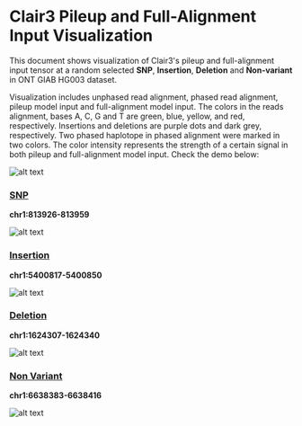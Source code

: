 # Clair3 Pileup and Full-Alignment Input Visualization

This document shows visualization of Clair3's pileup and full-alignment input tensor at a random selected **SNP**, **Insertion**, **Deletion** and **Non-variant** in ONT GIAB HG003 dataset.

Visualization includes unphased read alignment, phased read alignment, pileup model input and full-alignment model input. The colors in the reads alignment, bases A, C, G and T are green, blue, yellow, and red, respectively. Insertions and deletions are purple dots and dark grey, respectively. Two phased haplotope in phased alignment were marked in two colors. The color intensity represents the strength of a certain signal in both pileup and full-alignment model input. Check the demo below:

![alt text](http://www.bio8.cs.hku.hk/clair3/visualization/model_input/vis.png)

### [SNP](http://www.bio8.cs.hku.hk/clair3/visualization/model_input/SNP.png) 

**chr1:813926-813959**

![alt text](http://www.bio8.cs.hku.hk/clair3/visualization/model_input/SNP.png)

### [Insertion](http://www.bio8.cs.hku.hk/clair3/visualization/model_input/ins.png)

**chr1:5400817-5400850**

![alt text](http://www.bio8.cs.hku.hk/clair3/visualization/model_input/ins.png)

### [Deletion](http://www.bio8.cs.hku.hk/clair3/visualization/model_input/del.png)

**chr1:1624307-1624340**

![alt text](http://www.bio8.cs.hku.hk/clair3/visualization/model_input/del.png)

### [Non Variant](http://www.bio8.cs.hku.hk/clair3/visualization/model_input/non_variant.png)

**chr1:6638383-6638416**

![alt text](http://www.bio8.cs.hku.hk/clair3/visualization/model_input/non_variant.png)